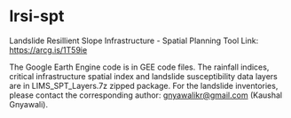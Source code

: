 # lrsi-spt
Landslide Resillient Slope Infrastructure - Spatial Planning Tool
Link:
https://arcg.is/1T59ie

The Google Earth Engine code is in GEE code files.
The rainfall indices, critical infrastructure spatial index and landslide susceptibility data layers are in LIMS_SPT_Layers.7z zipped package. 
For the landslide inventories, please contact the corresponding author: gnyawalikr@gmail.com (Kaushal Gnyawali).
